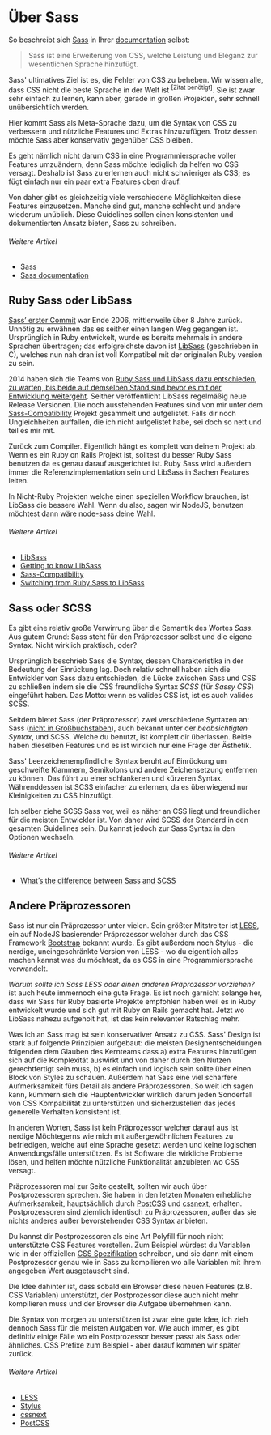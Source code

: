 
# Über Sass

So beschreibt sich [Sass](http://sass-lang.com) in Ihrer [documentation](http://sass-lang.com/documentation/file.SASS_REFERENCE.html) selbst:

> Sass ist eine Erweiterung von CSS, welche Leistung und Eleganz zur wesentlichen Sprache hinzufügt.

Sass' ultimatives Ziel ist es, die Fehler von CSS zu beheben. Wir wissen alle, dass CSS nicht die beste Sprache in der Welt ist <sup>[Zitat benötigt]</sup>. Sie ist zwar sehr einfach zu lernen, kann aber, gerade in großen Projekten, sehr schnell unübersichtlich werden.

Hier kommt Sass als Meta-Sprache dazu, um die Syntax von CSS zu verbessern und nützliche Features und Extras hinzuzufügen. Trotz dessen möchte Sass aber konservativ gegenüber CSS bleiben.

Es geht nämlich nicht darum CSS in eine Programmiersprache voller Features umzuändern, denn Sass möchte lediglich da helfen wo CSS versagt. Deshalb ist Sass zu erlernen auch nicht schwieriger als CSS; es fügt einfach nur ein paar extra Features oben drauf.

Von daher gibt es gleichzeitig viele verschiedene Möglichkeiten diese Features einzusetzen. Manche sind gut, manche schlecht und andere wiederum unüblich. Diese Guidelines sollen einen konsistenten und dokumentierten Ansatz bieten, Sass zu schreiben.

###### Weitere Artikel

* [Sass](http://sass-lang.com)
* [Sass documentation](http://sass-lang.com/documentation/file.SASS_REFERENCE.html)

## Ruby Sass oder LibSass

[Sass’ erster Commit](https://github.com/hcatlin/sass/commit/fa5048ba405619273e474a50400c7243fbff54fe) war Ende 2006, mittlerweile über 8 Jahre zurück. Unnötig zu erwähnen das es seither einen langen Weg gegangen ist. Ursprünglich in Ruby entwickelt, wurde es bereits mehrmals in andere Sprachen übertragen; das erfolgreichste davon ist [LibSass](https://github.com/sass/libsass) (geschrieben in C), welches nun nah dran ist voll Kompatibel mit der originalen Ruby version zu sein.

2014 haben sich die Teams von [Ruby Sass und LibSass dazu entschieden, zu warten, bis beide auf demselben Stand sind bevor es mit der Entwicklung weitergeht](https://github.com/sass/libsass/wiki/The-LibSass-Compatibility-Plan). Seither veröffentlicht LibSass regelmäßig neue Release Versionen. Die noch ausstehenden Features sind von mir unter dem [Sass-Compatibility](http://sass-compatibility.github.io) Projekt gesammelt und aufgelistet. Falls dir noch Ungleichheiten auffallen, die ich nicht aufgelistet habe, sei doch so nett und teil es mir mit.

Zurück zum Compiler. Eigentlich hängt es komplett von deinem Projekt ab. Wenn es ein Ruby on Rails Projekt ist, solltest du besser Ruby Sass benutzen da es genau darauf ausgerichtet ist. Ruby Sass wird außerdem immer die Referenzimplementation sein und LibSass in Sachen Features leiten.

In Nicht-Ruby Projekten welche einen speziellen Workflow brauchen, ist LibSass die bessere Wahl. Wenn du also, sagen wir NodeJS, benutzen möchtest dann wäre [node-sass](https://github.com/sass/node-sass) deine Wahl.

###### Weitere Artikel

* [LibSass](https://github.com/sass/libsass)
* [Getting to know LibSass](http://webdesign.tutsplus.com/articles/getting-to-know-libsass--cms-23114)
* [Sass-Compatibility](http://sass-compatibility.github.io)
* [Switching from Ruby Sass to LibSass](http://www.sitepoint.com/switching-ruby-sass-libsass/)

## Sass oder SCSS

Es gibt eine relativ große Verwirrung über die Semantik des Wortes *Sass*. Aus gutem Grund: Sass steht für den Präprozessor selbst und die eigene Syntax. Nicht wirklich praktisch, oder?

Ursprünglich beschrieb Sass die Syntax, dessen Charakteristika in der Bedeutung der Einrückung lag. Doch relativ schnell haben sich die Entwickler von Sass dazu entschieden, die Lücke zwischen Sass und CSS zu schließen indem sie die CSS freundliche Syntax *SCSS* (für *Sassy CSS*) eingeführt haben. Das Motto: wenn es valides CSS ist, ist es auch valides SCSS.

Seitdem bietet Sass (der Präprozessor) zwei verschiedene Syntaxen an: Sass ([nicht in Großbuchstaben](http://sassnotsass.com)), auch bekannt unter der *beabsichtigten Syntax*, und SCSS. Welche du benutzt, ist komplett dir überlassen. Beide haben dieselben Features und es ist wirklich nur eine Frage der Ästhetik.

Sass' Leerzeichenempfindliche Syntax beruht auf Einrückung um geschweifte Klammern, Semikolons und andere Zeichensetzung entfernen zu können. Das führt zu einer schlankeren und kürzeren Syntax. Währenddessen ist SCSS einfacher zu erlernen, da es überwiegend nur Kleinigkeiten zu CSS hinzufügt.

Ich selber ziehe SCSS Sass vor, weil es näher an CSS liegt und freundlicher für die meisten Entwickler ist. Von daher wird SCSS der Standard in den gesamten Guidelines sein. Du kannst jedoch zur Sass Syntax in den <span data-toggle="aside" class="link-like" role="button" aria-expanded>Optionen</span> wechseln.

###### Weitere Artikel

* [What’s the difference between Sass and SCSS](http://www.sitepoint.com/whats-difference-sass-scss/)

## Andere Präprozessoren

Sass ist nur ein Präprozessor unter vielen. Sein größter Mitstreiter ist [LESS](http://lesscss.org/), ein auf NodeJS basierender Präprozessor welcher durch das CSS Framework [Bootstrap](http://getbootstrap.com/) bekannt wurde. Es gibt außerdem noch Stylus - die nerdige, uneingeschränkte Version von LESS - wo du eigentlich alles machen kannst was du möchtest, da es CSS in eine Programmiersprache verwandelt.

*Warum sollte ich Sass LESS oder einen anderen Präprozessor vorziehen?* ist auch heute immernoch eine gute Frage. Es ist noch garnicht solange her, dass wir Sass für Ruby basierte Projekte empfohlen haben weil es in Ruby entwickelt wurde und sich gut mit Ruby on Rails gemacht hat. Jetzt wo LibSass nahezu aufgeholt hat, ist das kein relevanter Ratschlag mehr.

Was ich an Sass mag ist sein konservativer Ansatz zu CSS. Sass' Design ist stark auf folgende Prinzipien aufgebaut: die meisten Designentscheidungen folgenden dem Glauben des Kernteams dass a) extra Features hinzufügen sich auf die Komplexität auswirkt und von daher durch den Nutzen gerechtfertigt sein muss, b) es einfach und logisch sein sollte über einen Block von Styles zu schauen. Außerdem hat Sass eine viel schärfere Aufmerksamkeit fürs Detail als andere Präprozessoren. So weit ich sagen kann, kümmern sich die Hauptentwickler wirklich darum jeden Sonderfall von CSS Kompabilität zu unterstützen und sicherzustellen das jedes generelle Verhalten konsistent ist.

In anderen Worten, Sass ist kein Präprozessor welcher darauf aus ist nerdige Möchtegerns wie mich mit außergewöhnlichen Features zu befriedigen, welche auf eine Sprache gesetzt werden und keine logischen Anwendungsfälle unterstützen. Es ist Software die wirkliche Probleme lösen, und helfen möchte nützliche Funktionalität anzubieten wo CSS versagt.

Präprozessoren mal zur Seite gestellt, sollten wir auch über Postprozessoren sprechen. Sie haben in den letzten Monaten erhebliche Aufmerksamkeit, hauptsächlich durch [PostCSS](https://github.com/postcss/postcss) und [cssnext](https://cssnext.github.io/), erhalten. Postprozessoren sind ziemlich identisch zu Präprozessoren, außer das sie nichts anderes außer bevorstehender CSS Syntax anbieten.

Du kannst dir Postprozessoren als eine Art Polyfill für noch nicht unterstützte CSS Features vorstellen. Zum Beispiel würdest du Variablen wie in der offiziellen [CSS Spezifikation](http://dev.w3.org/csswg/css-variables/) schreiben, und sie dann mit einem Postprozessor genau wie in Sass zu kompilieren wo alle Variablen mit ihrem angegeben Wert ausgetauscht sind.

Die Idee dahinter ist, dass sobald ein Browser diese neuen Features (z.B. CSS Variablen) unterstützt, der Postprozessor diese auch nicht mehr kompilieren muss und der Browser die Aufgabe übernehmen kann.

Die Syntax von morgen zu unterstützen ist zwar eine gute Idee, ich zieh dennoch Sass für die meisten Aufgaben vor. Wie auch immer, es gibt definitiv einige Fälle wo ein Postprozessor besser passt als Sass oder ähnliches. CSS Prefixe zum Beispiel - aber darauf kommen wir später zurück.

###### Weitere Artikel

* [LESS](http://lesscss.org/)
* [Stylus](http://learnboost.github.io/stylus/)
* [cssnext](https://cssnext.github.io/)
* [PostCSS](https://github.com/postcss/postcss)
